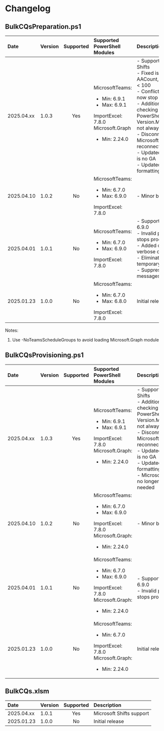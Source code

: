 # Changelog

## BulkCQsPreparation.ps1

| Date       | Version | Supported | Supported PowerShell Modules | Description                                               |
|:-----------|:-------|:---------:|:-----------------------------|:----------------------------------------------------------|
| 2025.04.xx | 1.0.3  | Yes       | MicrosoftTeams:<ul><li>Min: 6.9.1</li><li>Max: 6.9.1</li></ul>ImportExcel: 7.8.0<br>Microsoft.Graph<ul><li>Min: 2.24.0</li></ul> | - Support for Microsoft Shifts<br>- Fixed issue with -AACount, -CQCount when < 100<br>- Conflicting parameters now stop processing<br>- Additional method for checking version of PowerShell modules as Version.Major/Version.Minor not always returned<br>- Disconnect from Microsoft.Graph before reconnect<br>- Updated Help as Callback is no GA<br>- Updated output formatting |
| 2025.04.10 | 1.0.2  | No        | MicrosoftTeams:<ul><li>Min: 6.7.0</li><li>Max: 6.9.0</li></ul>ImportExcel: 7.8.0 | - Minor bug fixes        |
| 2025.04.01 | 1.0.1  | No        | MicrosoftTeams:<ul><li>Min: 6.7.0</li><li>Max: 6.9.0</li></ul>ImportExcel: 7.8.0  | - Support MicrosoftTeams  6.9.0<br>- Invalid paramater now stops processing<br>- Added counters on verbose output<br>- Eliminated use of temporary spreadsheets<br>- Suppressed CQ warning messages |
| 2025.01.23 | 1.0.0  | No        | MicrosoftTeams:<ul><li>Min: 6.7.0</li><li>Max: 6.8.0</li></ul>ImportExcel: 7.8.0  | Initial release               |

Notes:
1. Use -NoTeamsScheduleGroups to avoid loading Microsoft.Graph module

## BulkCQsProvisioning.ps1

| Date       | Version | Supported | Supported PowerShell Modules | Description                                               |
|:-----------|:-------|:---------:|:-----------------------------|:----------------------------------------------------------|
| 2025.04.xx | 1.0.3  | Yes       | MicrosoftTeams:<ul><li>Min: 6.9.1</li><li>Max: 6.9.1</li></ul>ImportExcel: 7.8.0<br>Microsoft.Graph:<ul><li>Min: 2.24.0</li></ul> |  - Support for Microsoft Shifts<br>- Additional method for checking version of PowerShell modules as Version.Major/Version.Minor not always returned<br>- Disconnect from Microsoft.Graph before reconnect<br>- Updated Help as Callback is no GA<br>- Updated output formatting<br>- Microsoft.Graph module no longer loaded if not needed |
| 2025.04.10 | 1.0.2  | No        | MicrosoftTeams:<ul><li>Min: 6.7.0</li><li>Max: 6.9.0</li></ul>ImportExcel: 7.8.0<br>Microsoft.Graph:<ul><li>Min: 2.24.0</li></ul>  | - Minor bug fixes |
| 2025.04.01 | 1.0.1  | No        | MicrosoftTeams:<ul><li>Min: 6.7.0</li><li>Max: 6.9.0</li></ul>ImportExcel: 7.8.0<br>Microsoft.Graph:<ul><li>Min: 2.24.0</li></ul>  | - Support MicrosoftTeams  6.9.0<br>- Invalid paramater now stops processing |
| 2025.01.23 | 1.0.0  | No        | MicrosoftTeams:<ul><li>Min: 6.7.0</li></ul>ImportExcel: 7.8.0<br>Microsoft.Graph:<ul><li>Min: 2.24.0</li></ul>  | Initial release  |


## BulkCQs.xlsm

| Date       | Version | Supported | Description                                               |
|:-----------|:-------|:---------:|:-----------------------------|
| 2025.04.xx | 1.0.1  | Yes       | Microsoft Shifts support     |
| 2025.01.23 | 1.0.0  | No        | Initial release              |

